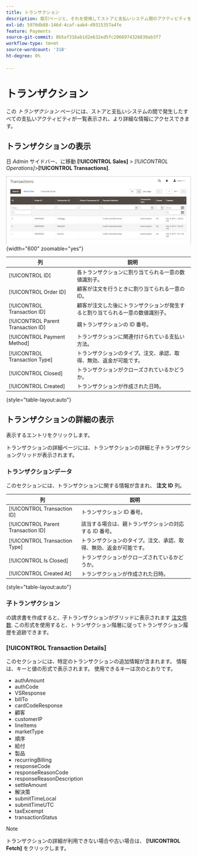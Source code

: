 ```yaml
---
title: トランザクション
description: 取引ページと、それを使用してストアと支払いシステム間のアクティビティを追跡する方法について説明します。
exl-id: 5970db88-146d-4caf-aab4-d9315357a4fe
feature: Payments
source-git-commit: 8b5af316ab1d2e632ed5fc2066974326830ab3f7
workflow-type: tm+mt
source-wordcount: '318'
ht-degree: 0%

---
```


# トランザクション

この _トランザクション_ ページには、ストアと支払いシステムの間で発生したすべての支払いアクティビティが一覧表示され、より詳細な情報にアクセスできます。

## トランザクションの表示

日 _Admin_ サイドバー、に移動 **[!UICONTROL Sales]** > _[!UICONTROL Operations]_>**[!UICONTROL Transactions]**.

![取引グリッド](./assets/transactions.png){width="600" zoomable="yes"}

| 列 | 説明 |
|--- |--- |
| [!UICONTROL ID] | 各トランザクションに割り当てられる一意の数値識別子。 |
| [!UICONTROL Order ID] | 顧客が注文を行うときに割り当てられる一意の ID。 |
| [!UICONTROL Transaction ID] | 顧客が注文した後にトランザクションが発生すると割り当てられる一意の数値識別子。 |
| [!UICONTROL Parent Transaction ID] | 親トランザクションの ID 番号。 |
| [!UICONTROL Payment Method] | トランザクションに関連付けられている支払い方法。 |
| [!UICONTROL Transaction Type] | トランザクションのタイプ。注文、承認、取得、無効、返金が可能です。 |
| [!UICONTROL Closed] | トランザクションがクローズされているかどうか。 |
| [!UICONTROL Created] | トランザクションが作成された日時。 |

{style="table-layout:auto"}

## トランザクションの詳細の表示

表示するエントリをクリックします。

トランザクションの詳細ページには、トランザクションの詳細と子トランザクショングリッドが表示されます。

### トランザクションデータ

このセクションには、トランザクションに関する情報が含まれ、 **注文 ID** 列。

| 列 | 説明 |
|--- |--- |
| [!UICONTROL Transaction ID] | トランザクション ID 番号。 |
| [!UICONTROL Parent Transaction ID] | 該当する場合は、親トランザクションの対応する ID 番号。 |
| [!UICONTROL Transaction Type] | トランザクションのタイプ。注文、承認、取得、無効、返金が可能です。 |
| [!UICONTROL Is Closed] | トランザクションがクローズされているかどうか。 |
| [!UICONTROL Created At] | トランザクションが作成された日時。 |

{style="table-layout:auto"}

### 子トランザクション

の請求書を作成すると、子トランザクションがグリッドに表示されます [注文件数](orders.md). この形式を使用すると、トランザクション階層に従ってトランザクション履歴を追跡できます。

### [!UICONTROL Transaction Details]

このセクションには、特定のトランザクションの追加情報が含まれます。 情報は、キーと値の形式で表示されます。 使用できるキーは次のとおりです。

- authAmount
- authCode
- VSResponse
- billTo
- cardCodeResponse
- 顧客
- customerIP
- lineItems
- marketType
- 順序
- 給付
- 製品
- recurringBilling
- responseCode
- responseReasonCode
- responseReasonDescription
- settleAmount
- 解決策
- submitTimeLocal
- submitTimeUTC
- taxExcempt
- transactionStatus

>[!NOTE]
>
>トランザクションの詳細が利用できない場合や古い場合は、 **[!UICONTROL Fetch]** をクリックします。
